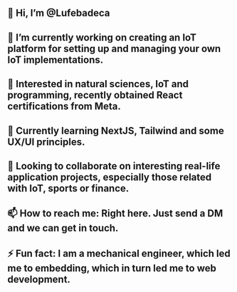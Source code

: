 ## 👋 Hi, I’m @Lufebadeca

## 🔭 I’m currently working on creating an IoT platform for setting up and managing your own IoT implementations.
## 👀 Interested in natural sciences, IoT and programming, recently obtained React certifications from Meta.
## 🌱 Currently learning NextJS, Tailwind and some UX/UI principles.
## 💞️ Looking to collaborate on interesting real-life application projects, especially those related with IoT, sports or finance.
## 📫 How to reach me: Right here. Just send a DM and we can get in touch.
## ⚡ Fun fact: I am a mechanical engineer, which led me to embedding, which in turn led me to web development.
